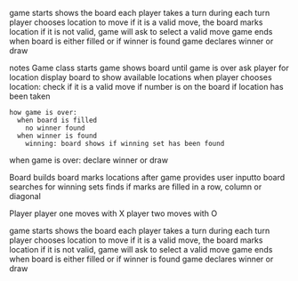 game starts
  shows the board
  each player takes a turn
    during each turn player chooses location to move
    if it is a valid move, the board marks location
    if it is not valid, game will ask to select a valid move
game ends when board is either filled or if winner is found
game declares winner or draw




notes
Game class
  starts game
    shows board
  until game is over
    ask player for location
    display board to show available locations
    when player chooses location:
      check if it is a valid move
        if number is on the board
        if location has been taken

    how game is over:
      when board is filled
        no winner found
      when winner is found
        winning: board shows if winning set has been found

  when game is over:
    declare winner or draw

Board
  builds board
  marks locations after game provides user inputto board
  searches for winning sets
    finds if marks are filled in a row, column or diagonal

Player
  player one moves with X
  player two moves with O




game starts
  shows the board
  each player takes a turn
    during each turn player chooses location to move
    if it is a valid move, the board marks location
    if it is not valid, game will ask to select a valid move
game ends when board is either filled or if winner is found
game declares winner or draw
